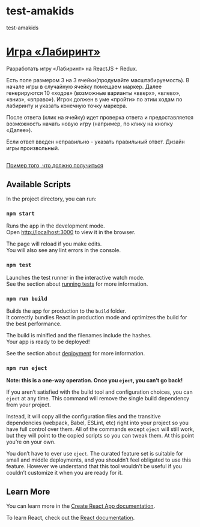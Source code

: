 # test-amakids
test-amakids

# [Игра «Лабиринт»](https://pelmenya.github.io/test-amakids/)

Разработать игру «Лабиринт» на ReactJS + Redux.

Есть поле размером 3 на 3 ячейки(продумайте масштабируемость). 
В начале игры в случайную ячейку помещаем маркер. 
Далее генерируются 10 «ходов» (возможные варианты «вверх», «влево», «вниз», «вправо»). 
Игрок должен в уме «пройти» по этим ходам по лабиринту и указать конечную точку маркера.

После ответа (клик на ячейку) идет проверка ответа и предоставляется возможность начать новую игру (например, по клику на кнопку «Далее»).

Если ответ введен неправильно - указать правильный ответ. 
Дизайн игры произвольный. 

##
[Пример того, что должно получиться ](https://drive.google.com/file/d/1NRMVNcn9XbOWPKNrbzDW0sE_jr36rVka/view?usp=sharing)
##

## Available Scripts

In the project directory, you can run:

### `npm start`

Runs the app in the development mode.\
Open [http://localhost:3000](http://localhost:3000) to view it in the browser.

The page will reload if you make edits.\
You will also see any lint errors in the console.

### `npm test`

Launches the test runner in the interactive watch mode.\
See the section about [running tests](https://facebook.github.io/create-react-app/docs/running-tests) for more information.

### `npm run build`

Builds the app for production to the `build` folder.\
It correctly bundles React in production mode and optimizes the build for the best performance.

The build is minified and the filenames include the hashes.\
Your app is ready to be deployed!

See the section about [deployment](https://facebook.github.io/create-react-app/docs/deployment) for more information.

### `npm run eject`

**Note: this is a one-way operation. Once you `eject`, you can’t go back!**

If you aren’t satisfied with the build tool and configuration choices, you can `eject` at any time. This command will remove the single build dependency from your project.

Instead, it will copy all the configuration files and the transitive dependencies (webpack, Babel, ESLint, etc) right into your project so you have full control over them. All of the commands except `eject` will still work, but they will point to the copied scripts so you can tweak them. At this point you’re on your own.

You don’t have to ever use `eject`. The curated feature set is suitable for small and middle deployments, and you shouldn’t feel obligated to use this feature. However we understand that this tool wouldn’t be useful if you couldn’t customize it when you are ready for it.

## Learn More

You can learn more in the [Create React App documentation](https://facebook.github.io/create-react-app/docs/getting-started).

To learn React, check out the [React documentation](https://reactjs.org/).

